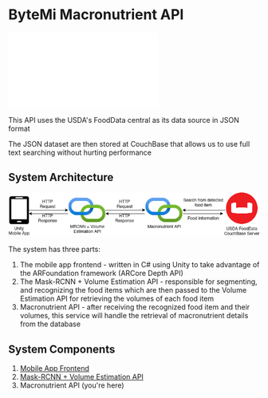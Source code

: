 # ByteMi Macronutrient API

![Research Paper](./docs/ByteMi-Combining-Mask-R-CNN-with-Pinhole-Camera-Model-M-PCAM-for-Food-Image-Analysis-with-Volume-and-Macronutrient-Estimation-1.pdf)

This API uses the USDA's FoodData central as its data source in JSON format

The JSON dataset are then stored at CouchBase that allows us to use full text searching without hurting performance

## System Architecture

![alt text](./docs/bytemi-system-arch.drawio.png "System Architecture")

The system has three parts:
1. The mobile app frontend - written in C# using Unity to take advantage of the ARFoundation framework (ARCore Depth API)
2. The Mask-RCNN + Volume Estimation API - responsible for segmenting, and recognizing the food items which are then passed to the Volume Estimation API for retrieving the volumes of each food item
3. Macronutrient API - after receiving the recognized food item and their volumes, this service will handle the retrieval of macronutrient details from the database

## System Components

1. [Mobile App Frontend](https://github.com/prLorence/bytemi-depth)
2. [Mask-RCNN + Volume Estimation API](https://github.com/prLorence/integrated_byte_mi)
3. Macronutrient API (you're here)

